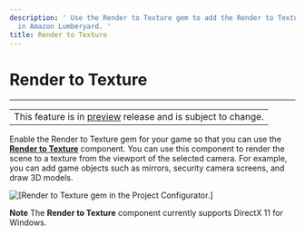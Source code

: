 ```yaml
---
description: ' Use the Render to Texture gem to add the Render to Texture component
  in Amazon Lumberyard. '
title: Render to Texture
---
```

# Render to Texture


****

|  |
| --- |
| This feature is in [preview](/docs/userguide/ly-glos-chap#preview) release and is subject to change\.  |

Enable the Render to Texture gem for your game so that you can use the **[Render to Texture](/docs/userguide/components/render-to-texture.md)** component\. You can use this component to render the scene to a texture from the viewport of the selected camera\. For example, you can add game objects such as mirrors, security camera screens, and draw 3D models\.

![\[Render to Texture gem in the Project Configurator.\]](/images/userguide/shared/gem-render-to-texture.png)

**Note**
The **Render to Texture** component currently supports DirectX 11 for Windows\.
